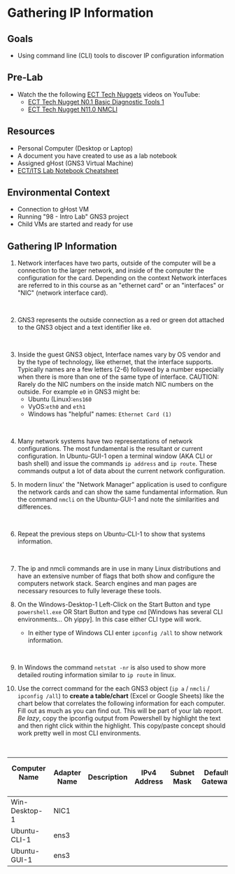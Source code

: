# Gathering IP Information

## Goals
- Using command line (CLI) tools to discover IP configuration information

## Pre-Lab
- Watch the the following [ECT Tech Nuggets](https://www.youtube.com/@ecttechnuggets9126/featured) videos on YouTube:
    - [ECT Tech Nugget N0.1 Basic Diagnostic Tools 1](https://youtu.be/OtpzbVz7Ay8)
    - [ECT Tech Nugget N11.0 NMCLI](https://youtu.be/43F51qVz9Ds)

## Resources
- Personal Computer (Desktop or Laptop)
- A document you have created to use as a lab notebook
- Assigned gHost (GNS3 Virtual Machine)
- [ECT/ITS Lab Notebook Cheatsheet](https://github.com/OHIO-ECT/Lab-Notebook-Cheat-Sheet)

## Environmental Context
- Connection to gHost VM
- Running "98 - Intro Lab" GNS3 project
- Child VMs are started and ready for use

## Gathering IP Information

1. Network interfaces have two parts, outside of the computer will be a connection to the larger network, and inside of the computer the configuration for the card. Depending on the context Network interfaces are referred to in this course as an "ethernet card" or an "interfaces" or "NIC" (network interface card).
<br>

2. GNS3 represents the outside connection as a red or green dot attached to the GNS3 object and a text identifier like ``e0``.
<br>

3. Inside the guest GNS3 object, Interface names vary by OS vendor and by the type of technology, like ethernet, that the interface supports. Typically names are a few letters (2-6) followed by a number especially when there is more than one of the same type of interface. CAUTION: Rarely do the NIC numbers on the inside match NIC numbers on the outside. For example ``e0`` in GNS3 might be:
     - Ubuntu (Linux):`ens160`
     - VyOS:`eth0` and `eth1`
     - Windows has "helpful" names: `Ethernet Card (1)`
<br>

4. Many network systems have two representations of network configurations. The most fundamental is the resultant or current configuration. In Ubuntu-GUI-1 open a terminal window (AKA CLI or bash shell) and issue the commands ``ip address`` and ``ip route``. These commands output a lot of data about the current network configuration.

5. In modern linux' the "Network Manager" application is used to configure the network cards and can show the same fundamental information. Run the command ``nmcli`` on the Ubuntu-GUI-1 and note the similarities and differences.
<br>

6. Repeat the previous steps on Ubuntu-CLI-1 to show that systems information. 
<br>

7. The ip and nmcli commands are in use in many Linux distributions and have an extensive number of flags that both show and configure the computers network stack. Search engines and man pages are necessary resources to fully leverage these tools.

8. On the Windows-Desktop-1 Left-Click on the Start Button and type `powershell.exe` OR Start Button and type `cmd` [Windows has several CLI environments... Oh yippy]. In this case either CLI type will work.
    - In either type of Windows CLI enter `ipconfig /all` to show network information.
<br>

9. In Windows the command ``netstat -nr`` is also used to show more detailed routing information similar to ``ip route`` in linux.

10. Use the correct command for the each GNS3 object (`ip a` / `nmcli` / `ipconfig /all`) to **create a table/chart** (Excel or Google Sheets) like the chart below that correlates the following information for each computer. Fill out as much as you can find out. This will be part of your lab report. *Be lazy*, copy the ipconfig output from Powershell by highlight the text and then right click within the highlight. This copy/paste concept should work pretty well in most CLI environments.
<br>

|Computer Name &nbsp;&nbsp;&nbsp;&nbsp;&nbsp;&nbsp;&nbsp;&nbsp;&nbsp;&nbsp;&nbsp;&nbsp;&nbsp;&nbsp;&nbsp;&nbsp;&nbsp;&nbsp;&nbsp;|Adapter Name | Description | IPv4 Address | Subnet Mask | Default Gateway | IPv6 Address (if available) |
|--|--|--|--|--|--|--|
|Win-Desktop-1| NIC1 | | | | | |
|Ubuntu-CLI-1 | ens3| | | | | |
|Ubuntu-GUI-1| ens3| | | | | |

